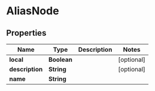 
# AliasNode

## Properties
Name | Type | Description | Notes
------------ | ------------- | ------------- | -------------
**local** | **Boolean** |  |  [optional]
**description** | **String** |  |  [optional]
**name** | **String** |  | 



